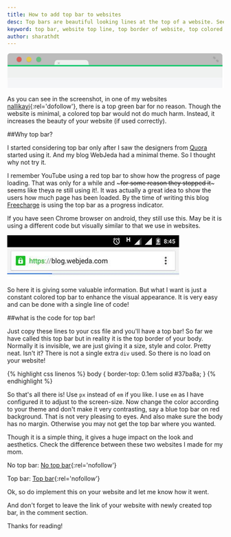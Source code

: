 ```yaml
---
title: How to add top bar to websites
desc: Top bars are beautiful looking lines at the top of a website. See how I have implemented it in my websites.
keyword: top bar, website top line, top border of website, top colored line in websites
author: sharathdt
---
```


<img alt="How to add colored top bar to website" title="How to add colored top bar to website" itemprop="thumbnailUrl" src="/images/top-bar-on-websites.jpg">


As you can see in the screenshot, in one of my websites [nallikayi](https://articles.nallikayi.com){:rel='dofollow'}, there is a top green bar for no reason. Though the website is minimal, a colored top bar would not do much harm. Instead, it increases the beauty of your website (if used correctly).

##Why top bar?

I started considering top bar only after I saw the designers from [Quora](https://www.quora.com) started using it. And my blog WebJeda had a minimal theme. So I thought why not try it. 

I remember YouTube using a red top bar to show how the progress of page loading. That was only for a while and ~~~for some reason they stopped it~~~ seems like theya re still using it!. It was actually a great idea to show the users how much page has been loaded. By the time of writing this blog <a rel="nofollow" href="https://www.freecharge.in" alt="Freecharge">Freecharge</a> is using the top bar as a progress indicator.

If you have seen Chrome browser on android, they still use this. May be it is using a different code but visually similar to that we use in websites.

![Android chrome browser top loading bar](/images/android-chrome-browser-using-top-bar-screenshot.jpg)

So here it is giving some valuable information. But what I want is just a constant colored top bar to enhance the visual appearance. It is very easy and can be done with a single line of code!

##what is the code for top bar!

Just copy these lines to your css file and you'll have a top bar! So far we have called this top bar but in reality it is the top border of your body. Normally it is invisible, we are just giving it a size, style and color. Pretty neat. Isn't it? There is not a single extra ```div``` used. So there is no load on your website!


{% highlight css linenos %}
body {
  border-top: 0.1em solid #37ba8a;
}
{% endhighlight %}


So that's all there is! Use ```px``` instead of ```em``` if you like. I use ```em``` as I have configured it to adjust to the screen-size.  Now change the color according to your theme and don't make it very contrasting, say a blue top bar on red background. That is not very pleasing to eyes. And also make sure the body has no margin. Otherwise you may not get the top bar where you wanted.

Though it is a simple thing, it gives a huge impact on the look and aesthetics.
Check the difference between these two websites I made for my mom.

No top bar: [No top bar](http://webjeda.com/No-top-bar/){:rel='nofollow'} 


Top bar: [Top bar](http://webjeda.com/top-bar/){:rel='nofollow'}


Ok, so do implement this on your website and let me know how it went.

And don't forget to leave the link of your website with newly created top bar, in the comment section.

Thanks for reading!